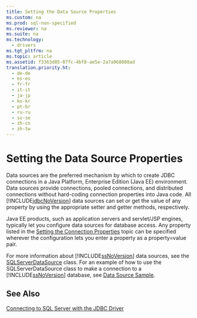```yaml
---
title: Setting the Data Source Properties
ms.custom: na
ms.prod: sql-non-specified
ms.reviewer: na
ms.suite: na
ms.technology: 
  - drivers
ms.tgt_pltfrm: na
ms.topic: article
ms.assetid: f3363d05-07fc-4bf8-ae5e-2a7a968808ad
translation.priority.ht: 
  - de-de
  - es-es
  - fr-fr
  - it-it
  - ja-jp
  - ko-kr
  - pt-br
  - ru-ru
  - sv-se
  - zh-cn
  - zh-tw
---
```

# Setting the Data Source Properties
  Data sources are the preferred mechanism by which to create JDBC connections in a Java Platform, Enterprise Edition \(Java EE\) environment. Data sources provide connections, pooled connections, and distributed connections without hard\-coding connection properties into Java code. All [!INCLUDE[jdbcNoVersion](../content/includes/jdbcNoVersion_md.md)] data sources can set or get the value of any property by using the appropriate setter and getter methods, respectively.  
  
 Java EE products, such as application servers and servlet\/JSP engines, typically let you configure data sources for database access. Any property listed in the [Setting the Connection Properties](../content/Setting-the-Connection-Properties.md) topic can be specified wherever the configuration lets you enter a property as a property\=value pair.  
  
 For more information about [!INCLUDE[ssNoVersion](../content/includes/ssNoVersion_md.md)] data sources, see the [SQLServerDataSource](../content/SQLServerDataSource-Class.md) class. For an example of how to use the SQLServerDataSource class to make a connection to a [!INCLUDE[ssNoVersion](../content/includes/ssNoVersion_md.md)] database, see [Data Source Sample](../content/Data-Source-Sample.md).  
  
## See Also  
 [Connecting to SQL Server with the JDBC Driver](../content/Connecting-to-SQL-Server-with-the-JDBC-Driver.md)  
  
  
